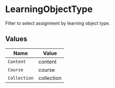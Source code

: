 # LearningObjectType

Filter to select assignment by learning object type.


## Values

| Name         | Value        |
| ------------ | ------------ |
| `Content`    | content      |
| `Course`     | course       |
| `Collection` | collection   |